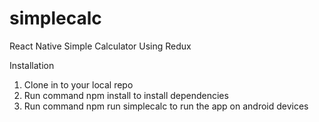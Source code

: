 # simplecalc
React Native Simple Calculator Using Redux

Installation
1. Clone in to your local repo
2. Run command npm install to install dependencies
3. Run command npm run simplecalc to run the app on android devices
